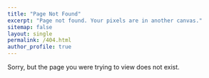 ```yaml
---
title: "Page Not Found"
excerpt: "Page not found. Your pixels are in another canvas."
sitemap: false
layout: single
permalink: /404.html
author_profile: true
---
```


Sorry, but the page you were trying to view does not exist.
